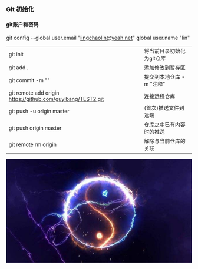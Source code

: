 ### Git 初始化

#### git账户和密码
git config --global user.email "lingchaolin@yeah.net"
global user.name "lin"


|||
|--|--|
|git init |将当前目录初始化为git仓库|
|git add . |添加修改到暂存区 |
|git commit -m "" |提交到本地仓库  -m "注释"  |
|git remote add origin https://github.com/guyibang/TEST2.git |连接远程仓库 |
|git push -u origin master |(首次)推送文件到远端 |
|git push origin master | 仓库之中已有内容时的推送|
|git remote rm origin |解除与当前仓库的关联 |

![Alt text](https://github.com/lingchaolin/NoteBook/blob/master/Img/2019_3_19_test.jpg)
```java
```
